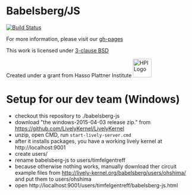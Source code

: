 Babelsberg/JS
=============
[![Build Status](https://travis-ci.org/babelsberg/babelsberg-js.png?branch=master)](https://travis-ci.org/babelsberg/babelsberg-js)

For more information, please visit our [gh-pages](http://babelsberg.github.io/babelsberg-js/)

This work is licensed under [3-clause BSD](https://github.com/babelsberg/babelsberg-js/blob/master/LICENSE)

Created under a grant from Hasso Plattner Institute <img src="http://upload.wikimedia.org/wikipedia/de/c/c9/Hpi_logo.png" alt="HPI Logo" width="50" height="50"/>



Setup for our dev team (Windows)
=============
* checkout this repository to ./babelsberg-js
* download "the windows-2015-04-03 release zip." from https://github.com/LivelyKernel/LivelyKernel
* unzip, open CMD, run ```start-lively-server.cmd```
* after it installs packages, you have a working lively kernel at http://localhost:9001
* create users/
* rename babelsberg-js to users/timfelgentreff
* because otherwise nothing works, manually download ther circuit example files from http://lively-kernel.org/babelsberg/users/ohshima/ and put them to users/ohshima
* open http://localhost:9001/users/timfelgentreff/babelsberg-js.html
